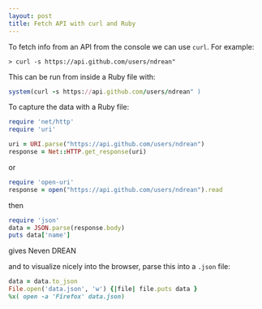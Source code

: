 ```yaml
---
layout: post
title: Fetch API with curl and Ruby
---
```


To fetch info from an API from the console we can use `curl`. For example:
```
> curl -s https://api.github.com/users/ndrean" 
```

This can be run from inside a Ruby file with:
```ruby
system(curl -s https://api.github.com/users/ndrean" )
```
To capture the data with a Ruby file:
```ruby
require 'net/http'
require 'uri'

uri = URI.parse("https://api.github.com/users/ndrean")
response = Net::HTTP.get_response(uri)

```
or
```ruby
require 'open-uri'
response = open("https://api.github.com/users/ndrean").read
```
then
```ruby
require 'json'
data = JSON.parse(response.body)
puts data['name']

```
gives Neven DREAN

and to visualize  nicely into the browser, parse this into a `.json` file:
```ruby
data = data.to_json
File.open('data.json', 'w') {|file| file.puts data }
%x( open -a 'Firefox' data.json)
```

